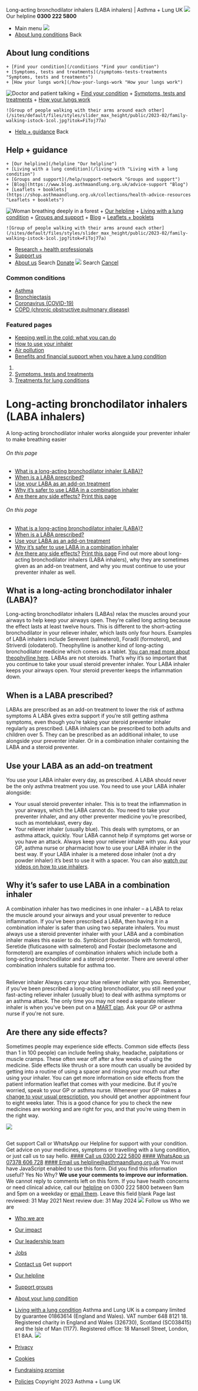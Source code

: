 
Long-acting bronchodilator inhalers (LABA inhalers) | Asthma + Lung UK
 [![](/themes/custom/asthma-lung-uk/images/aluk-logo.png)](/ "Homepage")
 Our helpline **0300 222 5800**
* Main menu
![](/wingsuit/asthma-lung-uk/images/aluk-logo.png)
* [About lung conditions](#about "About lung conditions")
 Back
 
## About lung conditions
	+ [Find your condition](/conditions "Find your condition")
	+ [Symptoms, tests and treatments](/symptoms-tests-treatments "Symptoms, tests and treatments")
	+ [How your lungs work](/how-your-lungs-work "How your lungs work")
![Doctor and patient talking](/sites/default/files/styles/slider_max_height/public/2023-02/119589.jpg?itok=IfMKqhqJ)
	+ [Find your condition](/conditions)
	+ [Symptoms, tests and treatments](/symptoms-tests-treatments)
	+ [How your lungs work](/how-your-lungs-work)
	
	
	![Group of people walking with their arms around each other](/sites/default/files/styles/slider_max_height/public/2023-02/family-walking-istock-1col.jpg?itok=FiToj77a)
* [Help + guidance](#get-support "Help + guidance")
 Back
 
## Help + guidance
	+ [Our helpline](/helpline "Our helpline")
	+ [Living with a lung condition](/living-with "Living with a lung condition")
	+ [Groups and support](/help/support-network "Groups and support")
	+ [Blog](https://www.blog.asthmaandlung.org.uk/advice-support "Blog")
	+ [Leaflets + booklets](https://shop.asthmaandlung.org.uk/collections/health-advice-resources "Leaflets + booklets")
![Woman breathing deeply in a forest](/sites/default/files/styles/slider_max_height/public/2023-02/A%2BLUK%20Generic73.jpg?itok=IY-jWei3)
	+ [Our helpline](/helpline)
	+ [Living with a lung condition](/living-with)
	+ [Groups and support](/help/support-network)
	+ [Blog](https://www.blog.asthmaandlung.org.uk/advice-support)
	+ [Leaflets + booklets](https://shop.asthmaandlung.org.uk/collections/health-advice-resources "Leaflets and booklets about lung conditions")
	
	
	![Group of people walking with their arms around each other](/sites/default/files/styles/slider_max_height/public/2023-02/family-walking-istock-1col.jpg?itok=FiToj77a)
* [Research + health professionals](/research-health-professionals "Research + health professionals")
* [Support us](/support-us "Support us")
* [About us](/about-us "About us")
Search
[Donate](https://action.asthmaandlung.org.uk/page/99720/donate/1?ea_tracking_id=General_WebsiteALUK_Header_Regular "Donate") 
 [![](/themes/custom/asthma-lung-uk/images/aluk-logo.png)](/ "Homepage")
Search
[Cancel](#)
### Common conditions
* [Asthma](/conditions/asthma)
* [Bronchiectasis](/conditions/bronchiectasis)
* [Coronavirus (COVID-19)](/conditions/coronavirus)
* [COPD (chronic obstructive pulmonary disease)](/conditions/copd-chronic-obstructive-pulmonary-disease)
### Featured pages
* [Keeping well in the cold: what you can do](/living-with/cold-weather)
* [How to use your inhaler](/living-with/inhaler-videos)
* [Air pollution](/living-with/air-pollution)
* [Benefits and financial support when you have a lung condition](/living-with/benefits)
1. 
3. [Symptoms, tests and treatments](/symptoms-tests-treatments)
5. [Treatments for lung conditions](/symptoms-tests-treatments/treatments)
# Long-acting bronchodilator inhalers (LABA inhalers)
A long-acting bronchodilator inhaler works alongside your preventer inhaler to make breathing easier
###### On this page
* [What is a long-acting bronchodilator inhaler (LABA)?](#what-is-a-long-acting-bronchodilator-inhaler-laba)
* [When is a LABA prescribed?](#when-is-a-laba-prescribed)
* [Use your LABA as an add-on treatment](#use-your-laba-as-an-add-on-treatment)
* [Why it’s safer to use LABA in a combination inhaler](#why-it’s-safer-to-use-laba-in-a-combination-inhaler)
* [Are there any side effects?](#are-there-any-side-effects)
[Print this page](javascript:window.print();) 
###### On this page
* [What is a long-acting bronchodilator inhaler (LABA)?](#what-is-a-long-acting-bronchodilator-inhaler-laba)
* [When is a LABA prescribed?](#when-is-a-laba-prescribed)
* [Use your LABA as an add-on treatment](#use-your-laba-as-an-add-on-treatment)
* [Why it’s safer to use LABA in a combination inhaler](#why-it’s-safer-to-use-laba-in-a-combination-inhaler)
* [Are there any side effects?](#are-there-any-side-effects)
[Print this page](javascript:window.print();) 
Find out more about long-acting bronchodilator inhalers (LABA inhalers), why they are sometimes given as an add-on treatment, and why you must continue to use your preventer inhaler as well.
## What is a long-acting bronchodilator inhaler (LABA)?
Long-acting bronchodilator inhalers (LABAs) relax the muscles around your airways to help keep your airways open.
They’re called long acting because the effect lasts at least twelve hours. This is different to the short-acting bronchodilator in your reliever inhaler, which lasts only four hours.
Examples of LABA inhalers include Serevent (salmeterol), Foradil (formoterol), and Striverdi (olodaterol).
Theophylline is another kind of long-acting bronchodilator medicine which comes as a tablet. [You can read more about theophylline here](https://www.asthma.org.uk/advice/inhalers-medicines-treatments/add-on-treatments/theophylline/).
LABAs are not steroids. That’s why it’s so important that you continue to take your usual steroid preventer inhaler. Your LABA inhaler keeps your airways open. Your steroid preventer keeps the inflammation down.
## When is a LABA prescribed?
LABAs are prescribed as an add-on treatment to lower the risk of asthma symptoms A LABA gives extra support if you’re still getting asthma symptoms, even though you’re taking your steroid preventer inhaler regularly as prescribed.
LABA inhalers can be prescribed to both adults and children over 5.
They can be prescribed as an additional inhaler, to use alongside your preventer inhaler. Or in a combination inhaler containing the LABA and a steroid preventer.
## Use your LABA as an add-on treatment
You use your LABA inhaler every day, as prescribed.
A LABA should never be the only asthma treatment you use. You need to use your LABA inhaler alongside:
* Your usual steroid preventer inhaler. This is to treat the inflammation in your airways, which the LABA cannot do. You need to take your preventer inhaler, and any other preventer medicine you’re prescribed, such as montelukast, every day.
* Your reliever inhaler (usually blue). This deals with symptoms, or an asthma attack, quickly. Your LABA cannot help if symptoms get worse or you have an attack. Always keep your reliever inhaler with you.
Ask your GP, asthma nurse or pharmacist how to use your LABA inhaler in the best way. If your LABA inhaler is a metered dose inhaler (not a dry powder inhaler) it’s best to use it with a spacer. You can also [watch our videos on how to use inhalers](https://www.asthma.org.uk/advice/inhaler-videos/).
## Why it’s safer to use LABA in a combination inhaler
A combination inhaler has two medicines in one inhaler – a LABA to relax the muscle around your airways and your usual preventer to reduce inflammation.
If you’ve been prescribed a LABA, then having it in a combination inhaler is safer than using two separate inhalers. You must always use a steroid preventer inhaler with your LABA and a combination inhaler makes this easier to do.
Symbicort (budesonide with formoterol), Seretide (fluticasone with salmeterol) and Fostair (beclometasone and formoterol) are examples of combination inhalers which include both a long-acting bronchodilator and a steroid preventer. There are several other combination inhalers suitable for asthma too. 
## 
 Reliever inhaler
Always carry your blue reliever inhaler with you.
Remember, if you’ve been prescribed a long-acting bronchodilator, you still need your fast-acting reliever inhaler (usually blue) to deal with asthma symptoms or an asthma attack.
The only time you may not need a separate reliever inhaler is when you've been put on a [MART plan](https://www.asthma.org.uk/advice/inhalers-medicines-treatments/inhalers-and-spacers/mart/). Ask your GP or asthma nurse if you're not sure.
## Are there any side effects?
Sometimes people may experience side effects. Common side effects (less than 1 in 100 people) can include feeling shaky, headache, palpitations or muscle cramps.
These often wear off after a few weeks of using the medicine. Side effects like thrush or a sore mouth can usually be avoided by getting into a routine of using a spacer and rinsing your mouth out after using your inhaler.
You can get more information on side effects from the patient information leaflet that comes with your medicine. But if you’re worried, speak to your GP or asthma nurse.
Whenever your GP makes a [change to your usual prescription](https://www.asthma.org.uk/advice/inhalers-medicines-treatments/changing-medicines/), you should get another appointment four to eight weeks later.
This is a good chance for you to check the new medicines are working and are right for you, and that you’re using them in the right way.
 
![](/themes/custom/asthma-lung-uk/images/slash-forward.png)
## 
 Get support
Call or WhatsApp our Helpline for support with your condition. Get advice on your medicines, symptoms or travelling with a lung condition, or just call us to say hello.
[#### Call us
 0300 222 5800](tel:+443002225800)
[#### WhatsApp us
 07378 606 728](https://wa.me/447378606728)
[#### Email us
 helpline@asthmaandlung.org.uk](mailto:helpline@asthmaandlung.org.uk)
You must have JavaScript enabled to use this form.
Did you find this information useful?
Yes
No
Why?
**We use your comments to improve our information.** We cannot reply to comments left on this form. If you have health concerns or need clinical advice, call our [helpline](/helpline) on 0300 222 5800 between 9am and 5pm on a weekday or [email them](/helpline).
Leave this field blank
Page last reviewed: 
31 May 2021
Next review due: 
31 May 2024
 [![](/sites/default/files/2023-01/footer-logo%20%281%29.png)](/ "Homepage")
Follow us
 Who we are
 
* [Who we are](/about-us/who-we-are)
* [Our impact](/about-us/our-impact)
* [Our leadership team](/about-us/our-leadership-team)
* [Jobs](/work-us)
* [Contact us](/about-us/contact-us)
 Get support
 
* [Our helpline](/helpline)
* [Support groups](/help/support-network)
* [About your lung condition](/conditions)
* [Living with a lung condition](/living-with)
Asthma and Lung UK is a company limited by guarantee 01863614 (England and Wales). VAT number 648 8121 18.
Registered charity in England and Wales (326730), Scotland (SC038415) and the Isle of Man (1177). Registered office: 18 Mansell Street, London, E1 8AA.
[![](/sites/default/files/2023-01/reg-logo%20%281%29.png)](https://www.fundraisingregulator.org.uk)
![]()
![]()
* [Privacy](/privacy-policy)
* [Cookies](/cookies-how-we-use-them)
* [Fundraising promise](/fundraising-promise)
* [Policies](/about-us/policies)
 Copyright 2023 Asthma + Lung UK
 
